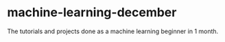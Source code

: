# machine-learning-december
The tutorials and projects done as a machine learning beginner in 1 month.
